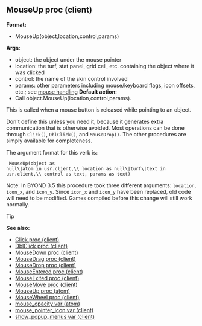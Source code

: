 ## MouseUp proc (client)

<!-- -->
**Format:**
+   MouseUp(object,location,control,params)
<!-- -->
**Args:**
+   object: the object under the mouse pointer
+   location: the turf, stat panel, grid cell, etc. containing the
    object where it was clicked
+   control: the name of the skin control involved
+   params: other parameters including mouse/keyboard flags, icon
    offsets, etc.; see [mouse handling](/ref/DM/mouse.md) <!-- -->
**Default action:**
+   Call object.MouseUp(location,control,params).


This is called when a mouse button is released while pointing
to an object. 

Don\'t define this unless you need it, because it
generates extra communication that is otherwise avoided. Most operations
can be done through `Click()`, `DblClick()`, and `MouseDrop()`. The
other procedures are simply available for completeness. 

The
argument format for this verb is: 
``` dm
 MouseUp(object as
null\|atom in usr.client,\\ location as null\|turf\|text in
usr.client,\\ control as text, params as text) 
```

Note: In BYOND 3.5 this procedure took three different arguments:
`location`, `icon_x`, and `icon_y`. Since `icon_x` and `icon_y` have
been replaced, old code will need to be modified. Games compiled before
this change will still work normally.

> [!TIP] 
> **See also:**
> +   [Click proc (client)](/ref/client/proc/Click.md) 
> +   [DblClick proc (client)](/ref/client/proc/DblClick.md) 
> +   [MouseDown proc (client)](/ref/client/proc/MouseDown.md) 
> +   [MouseDrag proc (client)](/ref/client/proc/MouseDrag.md) 
> +   [MouseDrop proc (client)](/ref/client/proc/MouseDrop.md) 
> +   [MouseEntered proc (client)](/ref/client/proc/MouseEntered.md) 
> +   [MouseExited proc (client)](/ref/client/proc/MouseExited.md) 
> +   [MouseMove proc (client)](/ref/client/proc/MouseMove.md) 
> +   [MouseUp proc (atom)](/ref/atom/proc/MouseUp.md) 
> +   [MouseWheel proc (client)](/ref/client/proc/MouseWheel.md) 
> +   [mouse_opacity var (atom)](/ref/atom/var/mouse_opacity.md) 
> +   [mouse_pointer_icon var (client)](/ref/client/var/mouse_pointer_icon.md) 
> +   [show_popup_menus var (client)](/ref/client/var/show_popup_menus.md) 